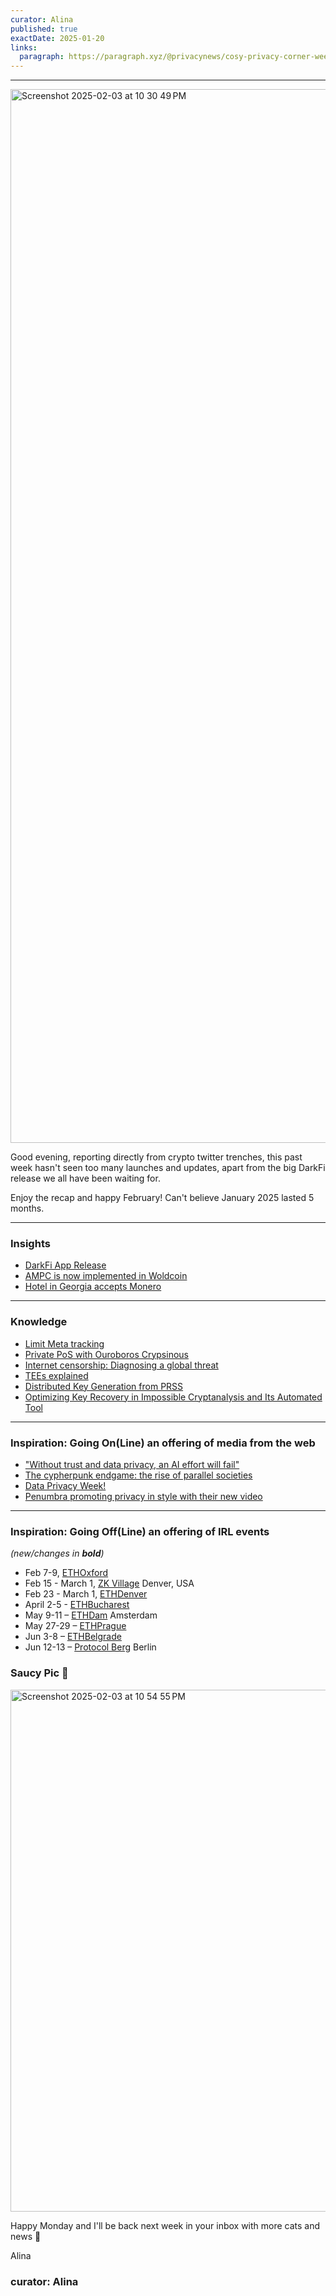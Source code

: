 ```yaml
---
curator: Alina
published: true
exactDate: 2025-01-20
links:
  paragraph: https://paragraph.xyz/@privacynews/cosy-privacy-corner-week-5
---
```


<!--
### Insights

### Knowledge

### Inspiration

### Inspiration: Going On(Line) an offering of media from the web

### Inspiration: Going Off(Line) an offering of IRL events 

### Explorer 

### Saucy Quote
-->

---
<img width="1686" alt="Screenshot 2025-02-03 at 10 30 49 PM" src="https://github.com/user-attachments/assets/317c5722-510b-40ff-88bd-ee5b8c1690e7" />

Good evening, reporting directly from crypto twitter trenches, this past week hasn't seen too many launches and updates, apart from the big DarkFi release we all have been waiting for. 

Enjoy the recap and happy February! Can't believe January 2025 lasted 5 months.

---

### Insights
- [DarkFi App Release](https://dark.fi/insights/darkfi-app-alpha-release.html)
- [AMPC is now implemented in Woldcoin](https://x.com/worldcoin/status/1886442240891043901)
- [Hotel in Georgia accepts Monero](https://www.reddit.com/r/Monero/comments/1idv1rf/update_we_are_happy_to_accept_monero_as_a_payment/)


---

### Knowledge
- [Limit Meta tracking](https://www.eff.org/deeplinks/2025/01/mad-meta-dont-let-them-collect-and-monetize-your-personal-data)
- [Private PoS with Ouroboros Crypsinous](https://blog.nomos.tech/private-proof-of-stake-with-ouroboros-crypsinous/)
- [Internet censorship: Diagnosing a global threat](https://nym.com/blog/internet-censorship-global-threat)
- [TEEs explained](https://x.com/tenprotocol/status/1885372166012539240?s=46)
- [Distributed Key Generation from PRSS](https://x.com/encifherio/status/1884600582834692306?s=46)
- [Optimizing Key Recovery in Impossible Cryptanalysis and Its Automated Tool](https://eprint.iacr.org/2025/158)



---

### Inspiration: Going On(Line) an offering of media from the web
- ["Without trust and data privacy, an AI effort will fail"](https://brave.com/podcast/e56/)
- [The cypherpunk endgame: the rise of parallel societies](https://x.com/Logos_network/status/1884997608432681001)
- [Data Privacy Week!](https://x.com/Bitwarden/status/1884702872983789986)
- [Penumbra promoting privacy in style with their new video](https://x.com/penumbrazone/status/1885034687283724357)


---

### Inspiration: Going Off(Line) an offering of IRL events 
*(new/changes in **bold**)*

* Feb 7-9, [ETHOxford](https://ethoxford.io/)
* Feb 15 - March 1, [ZK Village](https://www.zklab.systems/zkai-village) Denver, USA
* Feb 23 - March 1, [ETHDenver](https://www.ethdenver.com/)
* April 2-5 - [ETHBucharest](https://x.com/ethbucharest_?s=21)
* May 9-11 – [ETHDam](https://www.ethdam.com/) Amsterdam
* May 27-29 – [ETHPrague](https://ethprague.com/)
* Jun 3-8 – [ETHBelgrade](https://ethbelgrade.rs/)
* Jun 12-13 – [Protocol Berg](https://protocol.berlin/) Berlin


### Saucy Pic 🥫

<img width="835" alt="Screenshot 2025-02-03 at 10 54 55 PM" src="https://github.com/user-attachments/assets/fd14f4f3-5c0b-45a7-b1a4-18a1f896f7d8" />


Happy Monday and I'll be back next week in your inbox with more cats and news 💖

Alina

### curator: Alina
